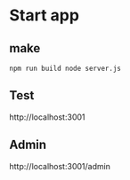 # Start app

## make
`
npm run build
node server.js
`
## Test
http://localhost:3001

## Admin
http://localhost:3001/admin